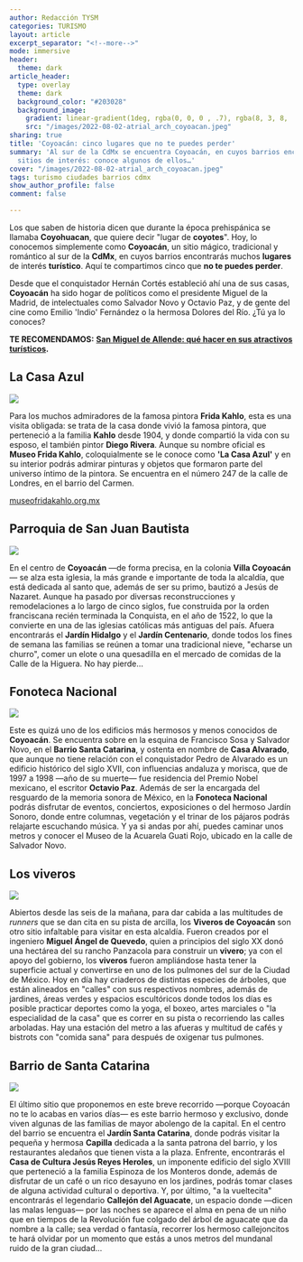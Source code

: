 ```yaml
---
author: Redacción TYSM
categories: TURISMO
layout: article
excerpt_separator: "<!--more-->"
mode: immersive
header:
  theme: dark
article_header:
  type: overlay
  theme: dark
  background_color: "#203028"
  background_image:
    gradient: linear-gradient(1deg, rgba(0, 0, 0 , .7), rgba(8, 3, 8, .9))
    src: "/images/2022-08-02-atrial_arch_coyoacan.jpeg"
sharing: true
title: 'Coyoacán: cinco lugares que no te puedes perder'
summary: 'Al sur de la CdMx se encuentra Coyoacán, en cuyos barrios encontrarás muchos
  sitios de interés: conoce algunos de ellos…'
cover: "/images/2022-08-02-atrial_arch_coyoacan.jpeg"
tags: turismo ciudades barrios cdmx
show_author_profile: false
comment: false

---
```

Los que saben de historia dicen que durante la época prehispánica se llamaba **Coyohuacan**, que quiere decir "lugar de **coyotes**". Hoy, lo conocemos simplemente como **Coyoacán**, un sitio mágico, tradicional y romántico al sur de la **CdMx**, en cuyos barrios encontrarás muchos **lugares** de interés **turístico**. Aquí te compartimos cinco que **no te puedes perder**.

Desde que el conquistador Hernán Cortés estableció ahí una de sus casas, **Coyoacán** ha sido hogar de políticos como el presidente Miguel de la Madrid, de intelectuales como Salvador Novo y Octavio Paz, y de gente del cine como Emilio 'Indio' Fernández o la hermosa Dolores del Río. ¿Tú ya lo conoces?

**TE RECOMENDAMOS:** [**San Miguel de Allende: qué hacer en sus atractivos turísticos**](https://blog.tonoysumariachi.com/turismo/2022/08/16/san-miguel-de-allende-que-hacer-en-sus-atractivos-turisiticos.html)**.**

## La Casa Azul

![](https://upload.wikimedia.org/wikipedia/commons/thumb/6/60/%E2%80%9CLa_casa_azul%E2%80%9D.jpg/1024px-%E2%80%9CLa_casa_azul%E2%80%9D.jpg)

Para los muchos admiradores de la famosa pintora **Frida Kahlo**, esta es una visita obligada: se trata de la casa donde vivió la famosa pintora, que perteneció a la familia **Kahlo** desde 1904, y donde compartió la vida con su esposo, el también pintor **Diego Rivera**. Aunque su nombre oficial es **Museo Frida Kahlo**, coloquialmente se le conoce como **'La Casa Azul'** y en su interior podrás admirar pinturas y objetos que formaron parte del universo íntimo de la pintora. Se encuentra en el número 247 de la calle de Londres, en el barrio del Carmen.

[museofridakahlo.org.mx](https://www.museofridakahlo.org.mx/)

## Parroquia de San Juan Bautista

![](https://upload.wikimedia.org/wikipedia/commons/thumb/3/3d/Iglesia_de_San_Juan_Bautista_Coyoacan%2C_Mexico_City_Interior.JPG/1024px-Iglesia_de_San_Juan_Bautista_Coyoacan%2C_Mexico_City_Interior.JPG)

En el centro de **Coyoacán** —de forma precisa, en la colonia **Villa Coyoacán**— se alza esta iglesia, la más grande e importante de toda la alcaldía, que está dedicada al santo que, además de ser su primo, bautizó a Jesús de Nazaret. Aunque ha pasado por diversas reconstrucciones y remodelaciones a lo largo de cinco siglos, fue construida por la orden franciscana recién terminada la Conquista, en el año de 1522, lo que la convierte en una de las iglesias católicas más antiguas del país. Afuera encontrarás el **Jardín Hidalgo** y el **Jardín Centenario**, donde todos los fines de semana las familias se reúnen a tomar una tradicional nieve, "echarse un churro", comer un elote o una quesadilla en el mercado de comidas de la Calle de la Higuera. No hay pierde…

## Fonoteca Nacional

![](https://upload.wikimedia.org/wikipedia/commons/thumb/2/29/Jard%C3%ADn_Sonoro_%28Fonoteca_Nacional%29_-_6.jpg/1024px-Jard%C3%ADn_Sonoro_%28Fonoteca_Nacional%29_-_6.jpg)

Este es quizá uno de los edificios más hermosos y menos conocidos de **Coyoacán**. Se encuentra sobre en la esquina de Francisco Sosa y Salvador Novo, en el **Barrio Santa Catarina**, y ostenta en nombre de **Casa Alvarado**, que aunque no tiene relación con el conquistador Pedro de Alvarado es un edificio histórico del siglo XVII, con influencias andaluza y morisca, que de 1997 a 1998 —año de su muerte— fue residencia del Premio Nobel mexicano, el escritor **Octavio Paz**. Además de ser la encargada del resguardo de la memoria sonora de México, en la **Fonoteca Nacional** podrás disfrutar de eventos, conciertos, exposiciones o del hermoso Jardín Sonoro, donde entre columnas, vegetación y el trinar de los pájaros podrás relajarte escuchando música. Y ya si andas por ahí, puedes caminar unos metros y conocer el Museo de la Acuarela Guati Rojo, ubicado en la calle de Salvador Novo.

## Los viveros

![](https://upload.wikimedia.org/wikipedia/commons/thumb/6/66/BabyPlantsViverosCoyoacanDF.JPG/1024px-BabyPlantsViverosCoyoacanDF.JPG)

Abiertos desde las seis de la mañana, para dar cabida a las multitudes de _runners_ que se dan cita en su pista de arcilla, los **Viveros de Coyoacán** son otro sitio infaltable para visitar en esta alcaldía. Fueron creados por el ingeniero **Miguel Ángel de Quevedo**, quien a principios del siglo XX donó una hectárea del su rancho Panzacola para construir un **vivero**; ya con el apoyo del gobierno, los **viveros** fueron ampliándose hasta tener la superficie actual y convertirse en uno de los pulmones del sur de la Ciudad de México. Hoy en día hay criaderos de distintas especies de árboles, que están alineados en "calles" con sus respectivos nombres, además de jardines, áreas verdes y espacios escultóricos donde todos los días es posible practicar deportes como la yoga, el boxeo, artes marciales o "la especialidad de la casa" que es correr en su pista o recorriendo las calles arboladas. Hay una estación del metro a las afueras y multitud de cafés y bistrots con "comida sana" para después de oxigenar tus pulmones.

## Barrio de Santa Catarina

![](https://upload.wikimedia.org/wikipedia/commons/thumb/f/f6/Lateral_de_la_Iglesia_de_Santa_Catarina.jpg/1024px-Lateral_de_la_Iglesia_de_Santa_Catarina.jpg)

El último sitio que proponemos en este breve recorrido —porque Coyoacán no te lo acabas en varios días— es este barrio hermoso y exclusivo, donde viven algunas de las familias de mayor abolengo de la capital. En el centro del barrio se encuentra el **Jardín Santa Catarina**, donde podrás visitar la pequeña y hermosa **Capilla** dedicada a la santa patrona del barrio, y los restaurantes aledaños que tienen vista a la plaza. Enfrente, encontrarás el **Casa de Cultura Jesús Reyes Heroles**, un imponente edificio del siglo XVIII que perteneció a la familia Espinoza de los Monteros donde, además de disfrutar de un café o un rico desayuno en los jardines, podrás tomar clases de alguna actividad cultural o deportiva. Y, por último, "a la vueltecita" encontrarás el legendario **Callejón del Aguacate**, un espacio donde —dicen las malas lenguas— por las noches se aparece el alma en pena de un niño que en tiempos de la Revolución fue colgado del árbol de aguacate que da nombre a la calle; sea verdad o fantasía, recorrer los hermoso callejoncitos te hará olvidar por un momento que estás a unos metros del mundanal ruido de la gran ciudad…